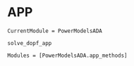 # APP


```@meta
CurrentModule = PowerModelsADA
```

```@docs
solve_dopf_app
```

```@autodocs
Modules = [PowerModelsADA.app_methods]
```